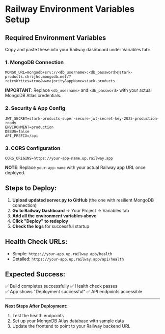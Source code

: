 # Railway Environment Variables Setup

## Required Environment Variables

Copy and paste these into your Railway dashboard under Variables tab:

### 1. MongoDB Connection
```
MONGO_URL=mongodb+srv://<db_username>:<db_password>@stark-products.chrzjhc.mongodb.net/?retryWrites=true&w=majority&appName=stark-products
```
**IMPORTANT**: Replace `<db_username>` and `<db_password>` with your actual MongoDB Atlas credentials.

### 2. Security & App Config
```
JWT_SECRET=stark-products-super-secure-jwt-secret-key-2025-production-ready
ENVIRONMENT=production
DEBUG=false
API_PREFIX=/api
```

### 3. CORS Configuration  
```
CORS_ORIGINS=https://your-app-name.up.railway.app
```
**NOTE**: Replace `your-app-name` with your actual Railway app URL once deployed.

## Steps to Deploy:

1. **Upload updated server.py to GitHub** (the one with resilient MongoDB connection)
2. **Go to Railway Dashboard** → Your Project → Variables tab
3. **Add all the environment variables above**
4. **Click "Deploy" to redeploy**
5. **Check the logs** for successful startup

## Health Check URLs:
- Simple: `https://your-app.up.railway.app/health`  
- Detailed: `https://your-app.up.railway.app/api/health`

## Expected Success:
✅ Build completes successfully
✅ Health check passes  
✅ App shows "Deployment successful"
✅ API endpoints accessible

---

**Next Steps After Deployment:**
1. Test the health endpoints
2. Set up your MongoDB Atlas database with sample data
3. Update the frontend to point to your Railway backend URL
